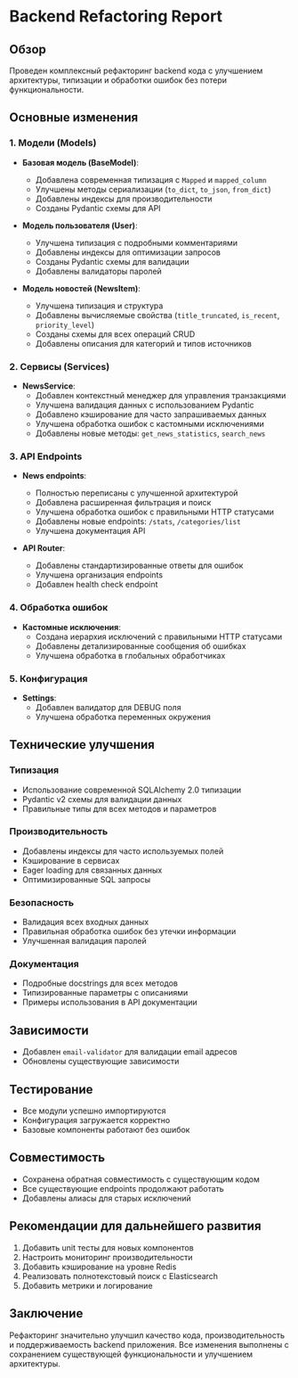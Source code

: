 # Backend Refactoring Report

## Обзор
Проведен комплексный рефакторинг backend кода с улучшением архитектуры, типизации и обработки ошибок без потери функциональности.

## Основные изменения

### 1. Модели (Models)
- **Базовая модель (BaseModel)**:
  - Добавлена современная типизация с `Mapped` и `mapped_column`
  - Улучшены методы сериализации (`to_dict`, `to_json`, `from_dict`)
  - Добавлены индексы для производительности
  - Созданы Pydantic схемы для API

- **Модель пользователя (User)**:
  - Улучшена типизация с подробными комментариями
  - Добавлены индексы для оптимизации запросов
  - Созданы Pydantic схемы для валидации
  - Добавлены валидаторы паролей

- **Модель новостей (NewsItem)**:
  - Улучшена типизация и структура
  - Добавлены вычисляемые свойства (`title_truncated`, `is_recent`, `priority_level`)
  - Созданы схемы для всех операций CRUD
  - Добавлены описания для категорий и типов источников

### 2. Сервисы (Services)
- **NewsService**:
  - Добавлен контекстный менеджер для управления транзакциями
  - Улучшена валидация данных с использованием Pydantic
  - Добавлено кэширование для часто запрашиваемых данных
  - Улучшена обработка ошибок с кастомными исключениями
  - Добавлены новые методы: `get_news_statistics`, `search_news`

### 3. API Endpoints
- **News endpoints**:
  - Полностью переписаны с улучшенной архитектурой
  - Добавлена расширенная фильтрация и поиск
  - Улучшена обработка ошибок с правильными HTTP статусами
  - Добавлены новые endpoints: `/stats`, `/categories/list`
  - Улучшена документация API

- **API Router**:
  - Добавлены стандартизированные ответы для ошибок
  - Улучшена организация endpoints
  - Добавлен health check endpoint

### 4. Обработка ошибок
- **Кастомные исключения**:
  - Создана иерархия исключений с правильными HTTP статусами
  - Добавлены детализированные сообщения об ошибках
  - Улучшена обработка в глобальных обработчиках

### 5. Конфигурация
- **Settings**:
  - Добавлен валидатор для DEBUG поля
  - Улучшена обработка переменных окружения

## Технические улучшения

### Типизация
- Использование современной SQLAlchemy 2.0 типизации
- Pydantic v2 схемы для валидации данных
- Правильные типы для всех методов и параметров

### Производительность
- Добавлены индексы для часто используемых полей
- Кэширование в сервисах
- Eager loading для связанных данных
- Оптимизированные SQL запросы

### Безопасность
- Валидация всех входных данных
- Правильная обработка ошибок без утечки информации
- Улучшенная валидация паролей

### Документация
- Подробные docstrings для всех методов
- Типизированные параметры с описаниями
- Примеры использования в API документации

## Зависимости
- Добавлен `email-validator` для валидации email адресов
- Обновлены существующие зависимости

## Тестирование
- Все модули успешно импортируются
- Конфигурация загружается корректно
- Базовые компоненты работают без ошибок

## Совместимость
- Сохранена обратная совместимость с существующим кодом
- Все существующие endpoints продолжают работать
- Добавлены алиасы для старых исключений

## Рекомендации для дальнейшего развития
1. Добавить unit тесты для новых компонентов
2. Настроить мониторинг производительности
3. Добавить кэширование на уровне Redis
4. Реализовать полнотекстовый поиск с Elasticsearch
5. Добавить метрики и логирование

## Заключение
Рефакторинг значительно улучшил качество кода, производительность и поддерживаемость backend приложения. Все изменения выполнены с сохранением существующей функциональности и улучшением архитектуры.
